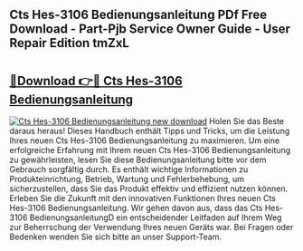 ## Cts Hes-3106 Bedienungsanleitung PDf Free Download - Part-Pjb Service Owner Guide - User Repair Edition tmZxL

# <h2><a href="http://df1k4xt.blite.top/?on=Cts+Hes-3106+Bedienungsanleitung">🔗Download 👉🔴 Cts Hes-3106 Bedienungsanleitung</a></h2>

[![Cts Hes-3106 Bedienungsanleitung new download](https://i.imgur.com/lujVjoI.png)](http://df1k4xt.blite.top/?on=Cts+Hes-3106+Bedienungsanleitung)
Holen Sie das Beste daraus heraus! Dieses Handbuch enthält Tipps und Tricks, um die Leistung Ihres neuen Cts Hes-3106 Bedienungsanleitung zu maximieren. Um eine erfolgreiche Erfahrung mit Ihrem neuen Cts Hes-3106 Bedienungsanleitung zu gewährleisten, lesen Sie diese Bedienungsanleitung bitte vor dem Gebrauch sorgfältig durch. Es enthält wichtige Informationen zu Produkteinrichtung, Betrieb, Wartung und Fehlerbehebung, um sicherzustellen, dass Sie das Produkt effektiv und effizient nutzen können. Erleben Sie die Zukunft mit den innovativen Funktionen Ihres neuen Cts Hes-3106 Bedienungsanleitung. Wir gehen davon aus, dass das Cts Hes-3106 BedienungsanleitungD ein entscheidender Leitfaden auf Ihrem Weg zur Beherrschung der Verwendung Ihres neuen Geräts war. Bei Fragen oder Bedenken wenden Sie sich bitte an unser Support-Team.
